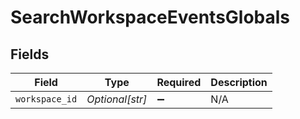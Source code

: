 # SearchWorkspaceEventsGlobals


## Fields

| Field              | Type               | Required           | Description        |
| ------------------ | ------------------ | ------------------ | ------------------ |
| `workspace_id`     | *Optional[str]*    | :heavy_minus_sign: | N/A                |